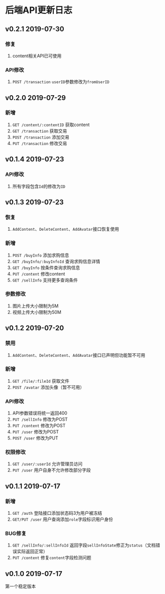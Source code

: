 # 后端API更新日志
## v0.2.1 2019-07-30
### 修复
1. content相关API已可使用

### API修改
1. `POST /transaction` `userID`参数修改为`fromUserID`

## v0.2.0 2019-07-29
### 新增
1. `GET /content/:contentID` 获取content
2. `GET /transaction` 获取交易
3. `POST /transaction` 添加交易
4. `PUT /transaction` 修改交易

## v0.1.4 2019-07-23
### API修改
1. 所有字段包含`Id`的修改为`ID`

## v0.1.3 2019-07-23
### 恢复
1. `AddContent`、`DeleteContent`、`AddAvatar`接口恢复使用

### 新增
1. `POST /buyInfo` 添加求购信息
2. `GET /buyInfo/:buyInfoId` 查询求购信息详情
3. `GET /buyInfo` 按条件查询求购信息
4. `PUT /content` 修改content
5. `GET /sellInfo` 支持更多查询条件

### 参数修改
1. 图片上传大小限制为5M
2. 视频上传大小限制为50M

## v0.1.2 2019-07-20
### 禁用
1. `AddContent`、`DeleteContent`、`AddAvatar`接口已声明但功能暂不可用

### 新增
1. `GET /file/:fileId` 获取文件
2. `POST /avatar` 添加头像（暂不可用）

### API修改
1. API参数错误将统一返回400
2. `PUT /sellInfo` 修改为POST
3. `PUT /content` 修改为POST
4. `PUT /user` 修改为POST
5. `POST /user` 修改为PUT

### 权限修改
1. `GET /user/:userId` 允许管理员访问
2. `PUT /user` 用户自身不允许修改部分字段

## v0.1.1 2019-07-17
### 新增
1. `GET /auth` 登陆接口添加状态码3为用户被冻结
2. `GET/PUT /user` 用户查询添加`role`字段标识用户身份

### BUG修复
1. `GET /sellInfo/:sellInfoId` 返回字段`sellInfoState`修正为`status`（文档错误实际返回正常）
2. `PUT /content` 修复`content`字段检测问题

## v0.1.0 2019-07-17
第一个稳定版本